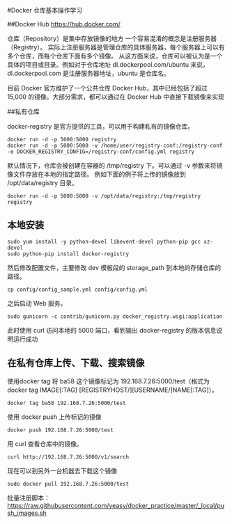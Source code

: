 #Docker 仓库基本操作学习

##Docker Hub https://hub.docker.com/

仓库（Repository）是集中存放镜像的地方
一个容易混淆的概念是注册服务器（Registry）。
实际上注册服务器是管理仓库的具体服务器，每个服务器上可以有多个仓库，而每个仓库下面有多个镜像。
从这方面来说，仓库可以被认为是一个具体的项目或目录。例如对于仓库地址 dl.dockerpool.com/ubuntu 来说，dl.dockerpool.com 是注册服务器地址，ubuntu 是仓库名。

目前 Docker 官方维护了一个公共仓库 Docker Hub，其中已经包括了超过 15,000 的镜像。大部分需求，都可以通过在 Docker Hub 中直接下载镜像来实现

##私有仓库

docker-registry 是官方提供的工具，可以用于构建私有的镜像仓库。

```
docker run -d -p 5000:5000 registry
docker run -d -p 5000:5000 -v /home/user/registry-conf:/registry-conf -e DOCKER_REGISTRY_CONFIG=/registry-conf/config.yml registry
```

默认情况下，仓库会被创建在容器的 /tmp/registry 下。可以通过 -v 参数来将镜像文件存放在本地的指定路径。 例如下面的例子将上传的镜像放到 /opt/data/registry 目录。
```
docker run -d -p 5000:5000 -v /opt/data/registry:/tmp/registry registry
```

## 本地安装
```
sudo yum install -y python-devel libevent-devel python-pip gcc xz-devel
sudo python-pip install docker-registry
```

然后修改配置文件，主要修改 dev 模板段的 storage_path 到本地的存储仓库的路径。
```
cp config/config_sample.yml config/config.yml
```
之后启动 Web 服务。

```
sudo gunicorn -c contrib/gunicorn.py docker_registry.wsgi:application
```
此时使用 curl 访问本地的 5000 端口，看到输出 docker-registry 的版本信息说明运行成功

## 在私有仓库上传、下载、搜索镜像

使用docker tag 将 ba58 这个镜像标记为 192.168.7.26:5000/test（格式为 docker tag IMAGE[:TAG] [REGISTRYHOST/][USERNAME/]NAME[:TAG]）。
```
docker tag ba58 192.168.7.26:5000/test
```

使用 docker push 上传标记的镜像
```
docker push 192.168.7.26:5000/test
```
用 curl 查看仓库中的镜像。

```
curl http://192.168.7.26:5000/v1/search
```

现在可以到另外一台机器去下载这个镜像
```
sudo docker pull 192.168.7.26:5000/test
```

批量注册脚本：https://raw.githubusercontent.com/yeasy/docker_practice/master/_local/push_images.sh
